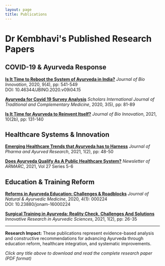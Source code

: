 ```yaml
---
layout: page
title: Publications
---
```


# Dr Kembhavi's Published Research Papers

## COVID-19 & Ayurveda Response

**[Is It Time to Reboot the System of Ayurveda in India?](/pdfs/kembhavi-2020-reboot-ayurveda-system-jbino.pdf)**
*Journal of Bio Innovation*, 2020, 9(4), pp: 541-549  
DOI: 10.46344/JBINO.2020.v09i04.15

**[Ayurveda for Covid 19 Survey Analysis](/pdfs/kembhavi-2020-covid19-survey-analysis-sijtcm.pdf)**
*Scholars International Journal of Traditional and Complementary Medicine*, 2020, 3(5), pp: 81-89

**[Is It Time for Ayurveda to Reinvent Itself?](/pdfs/kembhavi-2021-ayurveda-reinvent-jbino.pdf)**
*Journal of Bio Innovation*, 2021, 10(2b), pp: 131-140

## Healthcare Systems & Innovation

**[Emerging Healthcare Trends that Ayurveda has to Harness](/pdfs/kembhavi-2021-healthcare-trends-jphar.pdf)**
*Journal of Pharma and Ayurved Research*, 2021, 1(2), pp: 48-50

**[Does Ayurveda Qualify As A Public Healthcare System?](/pdfs/kembhavi-2021-public-healthcare-system-armarc.pdf)**
*Newsletter of ARMARC*, 2021, Vol 27 Series 5-6

## Education & Training Reform

**[Reforms in Ayurveda Education: Challenges & Roadblocks](/pdfs/kembhavi-2020-education-reforms-jonam.pdf)**
*Journal of Natural & Ayurvedic Medicine*, 2020, 4(1): 000224  
DOI: 10.23880/jonam-16000224

**[Surgical Training in Ayurveda: Reality Check, Challenges And Solutions](/pdfs/kembhavi-2021-surgical-training-iras.pdf)**
*Innovative Research in Ayurvedic Sciences*, 2021, 1(2), pp: 26-35

---

**Research Impact:** These publications represent evidence-based analysis and constructive recommendations for advancing Ayurveda through education reform, healthcare integration, and systematic improvements.

*Click any title above to download and read the complete research paper (PDF format)*
